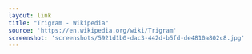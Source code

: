 ```yaml
---
layout: link
title: "Trigram - Wikipedia"
source: 'https://en.wikipedia.org/wiki/Trigram'
screenshot: 'screenshots/5921d1b0-dac3-442d-b5fd-de4810a802c8.jpg'
---
```


